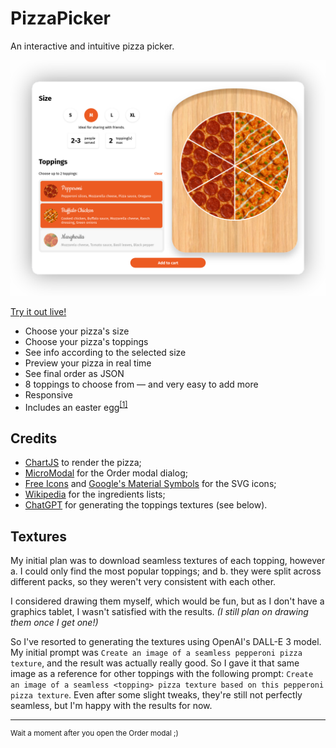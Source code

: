 # PizzaPicker

An interactive and intuitive pizza picker.

![PizzaPicker screenshot](screenshot.png "Screenshot")

[Try it out live!](https://purewave0.github.io/pizza-picker)

- Choose your pizza's size
- Choose your pizza's toppings
- See info according to the selected size
- Preview your pizza in real time
- See final order as JSON
- 8 toppings to choose from — and very easy to add more
- Responsive
- Includes an easter egg<sup>[[1]](#easter-egg)</sup>


## Credits

- [ChartJS](https://www.chartjs.org/) to render the pizza;
- [MicroModal](https://micromodal.vercel.app/) for the Order modal dialog;
- [Free Icons](https://free-icons.github.io/free-icons) and [Google's Material Symbols](https://fonts.google.com/icons) for the SVG icons;
- [Wikipedia](https://en.wikipedia.org/) for the ingredients lists;
- [ChatGPT](https://chatgpt.com/) for generating the toppings textures (see below).


## Textures

My initial plan was to download seamless textures of each topping, however a. I could
only find the most popular toppings; and b. they were split across different packs, so
they weren't very consistent with each other.

I considered drawing them myself, which would be fun, but as I don't have a graphics
tablet, I wasn't satisfied with the results. *(I still plan on drawing them once I get
one!)*

So I've resorted to generating the textures using OpenAI's DALL-E 3 model. My initial
prompt was `Create an image of a seamless pepperoni pizza texture`, and the result was
actually really good. So I gave it that same image as a reference for other toppings
with the following prompt: `Create an image of a seamless <topping> pizza texture based
on this pepperoni pizza texture`. Even after some slight tweaks, they're still not
perfectly seamless, but I'm happy with the results for now.

---

<sup id="easter-egg">Wait a moment after you open the Order modal ;)</sup>

